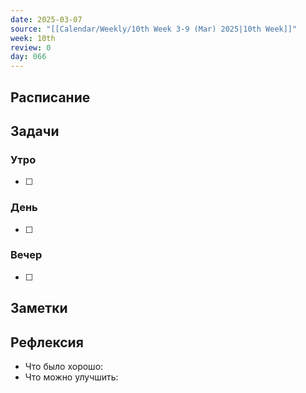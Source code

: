 ```yaml
---
date: 2025-03-07
source: "[[Calendar/Weekly/10th Week 3-9 (Mar) 2025|10th Week]]"
week: 10th
review: 0
day: 066
---
```



## Расписание

## Задачи

### Утро

- [ ]

### День

- [ ]

### Вечер

- [ ]

## Заметки

## Рефлексия

- Что было хорошо:
- Что можно улучшить: